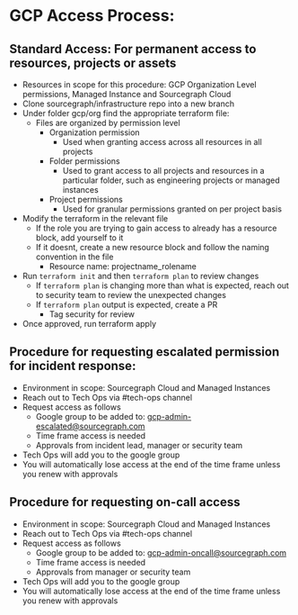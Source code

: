 # GCP Access Process:

## Standard Access: For permanent access to resources, projects or assets

- Resources in scope for this procedure: GCP Organization Level permissions, Managed Instance and Sourcegraph Cloud
- Clone sourcegraph/infrastructure repo into a new branch
- Under folder gcp/org find the appropriate terraform file:
  - Files are organized by permission level
    - Organization permission
      - Used when granting access across all resources in all projects
    - Folder permissions
      - Used to grant access to all projects and resources in a particular folder, such as engineering projects or managed instances
    - Project permissions
      - Used for granular permissions granted on per project basis
- Modify the terraform in the relevant file
  - If the role you are trying to gain access to already has a resource block, add yourself to it
  - If it doesnt, create a new resource block and follow the naming convention in the file
    - Resource name: projectname_rolename
- Run `terraform init` and then `terraform plan` to review changes
  - If `terraform plan` is changing more than what is expected, reach out to security team to review the unexpected changes
  - If `terraform plan` output is expected, create a PR
    - Tag security for review
- Once approved, run terraform apply

## Procedure for requesting escalated permission for incident response:

- Environment in scope: Sourcegraph Cloud and Managed Instances
- Reach out to Tech Ops via #tech-ops channel
- Request access as follows
  - Google group to be added to: [gcp-admin-escalated@sourcegraph.com](mailto:gcp-admin-escalated@sourcegraph.com)
  - Time frame access is needed
  - Approvals from incident lead, manager or security team
- Tech Ops will add you to the google group
- You will automatically lose access at the end of the time frame unless you renew with approvals

## Procedure for requesting on-call access

- Environment in scope: Sourcegraph Cloud and Managed Instances
- Reach out to Tech Ops via #tech-ops channel
- Request access as follows
  - Google group to be added to: [gcp-admin-oncall@sourcegraph.com](mailto:gcp-admin-escalated@sourcegraph.com)
  - Time frame access is needed
  - Approvals from manager or security team
- Tech Ops will add you to the google group
- You will automatically lose access at the end of the time frame unless you renew with approvals
